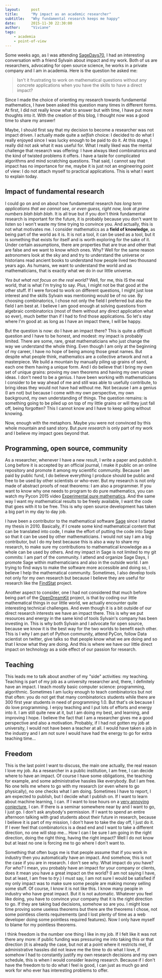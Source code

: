 ```yaml
---
layout:     post
title:      "My impact as an academic researcher"
subtitle:   "Why fundamental research keeps me happy"
date:       2015-11-30 22:30:00
author:     "Viviane"
tags:
    - academia
    - point-of-view
---
```


Some weeks ago, as I was attending [SageDays70](http://wiki.sagemath.org/days70), I had an interesting conversation with a friend Sylvain about impact and my work. Both of us are researchers, advocating for open source science, he works in a private company and I am in academia. Here is the question he asked me:

> Isn't it frustrating to work on mathematical questions without any concrete applications when you have the skills to have a direct impact?

Since I made the choice of orienting my research towards fundamental mathematics, I have been asked this question many times in different forms. At first, I did not really know what to answer but with time, I have put more thoughts into it. With the creation of this blog, I thought now was a good time to share my answer!

Maybe, I should first say that my decision to become a researcher was not impact driven. I actually made quite a *selfish* choice: I decided to do what I really enjoyed since I was lucky enough to be paid to do it. At this stage, I really did not ask what it was useful for. What I really liked was the mental challenge that research was offering: I have always liked combinatorics and the kind of twisted problems it offers. I have a taste for complicated algorithms and mind scratching questions. That said, I cannot say that impact has no importance for me, maybe it is just not an engineering point of view: I do not attach myself to practical applications. This is what I want to explain today.

## Impact of fundamental research

I could go on and on about how fundamental research *has long term applications that we cannot see, or even guess, right now, look at prime numbers blah blah blah*. It is all true but if you don't think fundamental research is important for the future, it is probably because you don't want to listen so I won't waste my time trying to convince you. And actually, this is not what motivates me. I consider mathematics as a **field of knowledge**, as being part of the world as it is. It is not a tool, it can be used as a tool, but it is something that exists for itself and is worth exploring for the sake of it. Under certain assumptions, there are properties that are true and other that are false and we want to know which ones. Why? Well for the same reason astronomers look at the sky and and try to understand the universe or historians read ancient books to understand how people lived two thousand years ago. As humans, we want to understand the world and as mathematicians, that is exactly what we do in our little universe.

*Yes but what not focus on the real world?* Well, for me, this IS the real world, that is what I'm trying to say. Plus, I might not be that good at the other stuff. If I were forced to work on different questions, I might just lose interest and the skills Sylvain was mentioning would be of no use. By choosing combinatorics, I chose not only the field I preferred but also the field I am best at. I believe I am good enough at solving questions from algebraic combinatorics (most of them without any direct application what so ever), much better than if I had to find those applications. So let's stay where I'm good at: as long as I have an impact there, I will be happy.

But the question is now: do I have an impact there? This is quite a difficult question and I have to be honest, and modest: my impact is probably limited. There are some, rare, great mathematicians who just change the way we understand the whole thing. Even though I am only at the beginning of my career, I have no hope of being among those great names. But despite what people think, mathematics are a collective artwork and not a masterpiece. We build a mountain by manually piling up grains of sand, each one them having a unique form. And I do believe that I bring my own set of unique grains: proving my own theorems and having my own unique ideas. I don't need to be a genius. I have been working with mathematicians I consider to be way ahead of me and still was able to usefully contribute, to bring ideas they would not have had without me. Not because I am a genius (I am not) but because I come with my own perspective, my own background, my own understanding of things. The question remains: is something going to be piled up on top of my little grains or will they just fall off, being forgotten? This I cannot know and I have to keep going without knowing.

Now, enough with the metaphors. Maybe you were not convinced by this whole mountain and sand story. But *pure research* is only part of my work and I believe my impact goes beyond that.

## Programming, open source, community

As a researcher, whenever I have a new result, I write a paper and publish it. Long before it is accepted by an official journal, I make it public on an online repository and promote it among my scientific community. Because I am paid by public fund, I do believe everything I produce should be public and free to be used by other scientists or who-ever. But my research is not only made of abstract proofs of neat theorems: I am also a programmer. If you want to know why one needs to program to do pure mathematics, you can watch my Pycon 2015 video [Experimental pure mathematics](https://www.youtube.com/watch?v=3LZiZKgVjaU). And the same way I want my mathematical results to be freely available, I want the code that goes with it to be free. This is why open source development has taken a big part in my day to day job. 

I have been a contributor to the mathematical software [Sage](http://www.sagemath.org/) since I started my thesis in 2010. Basically, if I create some kind mathematical content that can be translated into code, I make the effort of putting the code into Sage so that it can be used by other mathematicians. I would not say I am a big contributor, but I do my best because this is also a way to share my research, to make sure my contributions to mathematical knowledge as a whole can be used by others. And my impact in Sage is not limited to my git commits: I am part of the community. I attend and organize Sage Days, I promote Sage within mathematicians and also in the outside world. I am trying to find ways to make the software more accessible and doing so, I believe I help the mathematical community. Sometimes, I also develop tools not only for my own research but because I believe they are useful for research like the [FindStat](http://www.findstat.org/) project.

Another aspect to consider, one I had not considered that much before being part of the [OpenDreamKit](http://opendreamkit.org/) project, is that by coding our little mathematical things in our little world, we actually encounter quite interesting technical challenges. And even though it is a bit outside of our direct research interests we have an impact there. This is why we put resources and energy in the same kind of tools Sylvain's company has been investing in. This is why both Sylvain and I advocate for open source, because we know it is the best way for the two worlds to benefit each other. This is I why I am part of Python community, attend PyCon, follow Data scientist on twitter, give talks so that people know what we are doing and so that I know what they are doing. And this is where we have our little direct impact on technology as a side effect of our passion for research.

## Teaching

This leads me to talk about another of my "side" activities: my teaching. Teaching is part of my job as a university researcher and, there, I definitely have an impact. I teach mostly basic computer science: programming, algorithmic. Sometimes I am lucky enough to teach combinatorics but not that often: you do not get that many combinatorics students while there are 300 first year students in need of programming 1.0. But that's ok because I do love programming. I enjoy teaching and I put lots of efforts and energy into it. I am still quite new at it, but I am doing my best, and learning, and improving I hope. I believe the fact that I am a researcher gives me a good perspective and also a motivation. Probably, if I had not gotten my job at university, I would not have been a teacher at all. I would have taken a job in the industry and I am not sure I would have had the energy to go for extra teaching time...

## Freedom

This is the last point I want to discuss, the main one actually, the real reason I love my job. As a researcher in a public institution, I am free, I can decide where to have an impact. Of course I have some obligations, the teaching for example, and some administrative hassles like everybody. But I am free. No one tells me where to go with my research (or even where to go physically), no one checks what I am doing. Sometimes I have to report, I am expected to publish, but I decide what I publish on. If I want to learn about machine learning, I can. If I want to lose hours on a [very annoying conjecture](http://bergeron.math.uqam.ca/shuffle-conjecture/), I can. If there is a seminar somewhere near by and I want to go, I just go. I don't ask anybody's permission. If I want to spend an entire afternoon talking with grad students about their future in research, because I believe it is part of my mission, I don't have to take the day off, I just do it. If I ever feel that combinatorics is a dead end and I want to take a different direction, no one will stop me... How I can I be sure I am going in the right direction, doing the right thing, having the right impact? Well I do not know but at least no one is forcing me to go where I don't want to.

Something that often bugs me is that people assume that if you work in industry then you automatically have an impact. And somehow, this is not the case if you are in research. I don't see why. What impact do you have? *For who?* I mean, you probably have an impact for your company or clients, does it mean you have a great impact on the world? (I am not saying I have, but at least, I am free to *try*.) I must say, I am not sure I would be satisfied if my only impact was to make sure some people are making money selling some stuff. Of course, I know it is not like this. I know many people in industry who have great impact. But it is not automatic. Whatever you feel like doing, you have to convince your company that it is the right direction to go. If they are taking bad decisions, somehow so are you. I might lose time proving some useless theorems but there are the theorems I chose, not some pointless clients requirements (and I lost plenty of time as a web developer doing some pointless required features). Now I only have myself to blame for my pointless theorems.

I think freedom is the number one thing I like in my job. If I felt like it was not there any more: if public funding was pressuring me into taking this or that direction (it is already the case, but not at a point where it restricts me), if administrative hassles did not leave me the time to do what I love, if somehow I had to constantly justify my own research decisions and my own schedule, this is when I would consider leaving research. Because if I don't have the freedom to to do what I feel is good, I can just as much go and work for who ever has interesting problems to offer.






 
